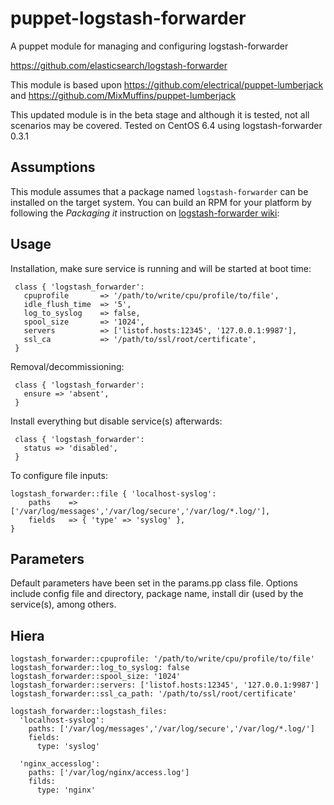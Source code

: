 # puppet-logstash-forwarder

A puppet module for managing and configuring logstash-forwarder

https://github.com/elasticsearch/logstash-forwarder

This module is based upon https://github.com/electrical/puppet-lumberjack and https://github.com/MixMuffins/puppet-lumberjack

This updated module is in the beta stage and although it is tested, not all scenarios may be covered.
Tested on CentOS 6.4 using logstash-forwarder 0.3.1

## Assumptions

This module assumes that a package named `logstash-forwarder` can be installed on the target system.
You can build an RPM for your platform by following the _Packaging it_ instruction on [logstash-forwarder wiki](https://github.com/elasticsearch/logstash-forwarder):

## Usage

Installation, make sure service is running and will be started at boot time:

     class { 'logstash_forwarder':
       cpuprofile       => '/path/to/write/cpu/profile/to/file',
       idle_flush_time  => '5',
       log_to_syslog    => false,
       spool_size       => '1024',
       servers          => ['listof.hosts:12345', '127.0.0.1:9987'],
       ssl_ca           => '/path/to/ssl/root/certificate',
     }

Removal/decommissioning:

     class { 'logstash_forwarder':
       ensure => 'absent',
     }

Install everything but disable service(s) afterwards:

     class { 'logstash_forwarder':
       status => 'disabled',
     }

To configure file inputs:

    logstash_forwarder::file { 'localhost-syslog':
        paths    => ['/var/log/messages','/var/log/secure','/var/log/*.log/'],
        fields   => { 'type' => 'syslog' }, 
    }

## Parameters

Default parameters have been set in the params.pp class file.  Options include config file and directory, package name, install dir (used by the service(s), among others.

## Hiera

```
logstash_forwarder::cpuprofile: '/path/to/write/cpu/profile/to/file'
logstash_forwarder::log_to_syslog: false
logstash_forwarder::spool_size: '1024'
logstash_forwarder::servers: ['listof.hosts:12345', '127.0.0.1:9987']
logstash_forwarder::ssl_ca_path: '/path/to/ssl/root/certificate'

logstash_forwarder::logstash_files:
  'localhost-syslog':
    paths: ['/var/log/messages','/var/log/secure','/var/log/*.log/']
    fields:
      type: 'syslog'

  'nginx_accesslog': 
    paths: ['/var/log/nginx/access.log']
    filds:
      type: 'nginx'
```
